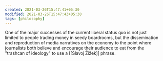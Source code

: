 ```yaml
---
created: 2021-03-26T15:47:41+05:30
modified: 2021-03-26T15:47:43+05:30
tags: [philosophy]
---
```


One of the major successes of the current liberal status quo is not just limited to people trading money in seedy boardrooms, but the dissemination and reproduction of media narratives on the economy to the point where journalists both believe and encourage their audience to eat from the "trashcan of ideology" to use a [[Slavoj Žižek]] phrase.
